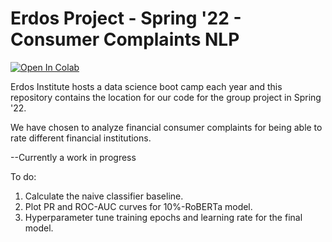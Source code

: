 # Erdos Project - Spring '22 - Consumer Complaints NLP

[![Open In Colab](https://colab.research.google.com/assets/colab-badge.svg)]([https://colab.research.google.com/github/rlwphd/Erdos_Project_Spring22/blob/main/consumer_complaint_project.ipynb](https://colab.research.google.com/github/rlwphd/Erdos_Project_Spring22/blob/main/consumer_complaint_project.ipynb))


Erdos Institute hosts a data science boot camp each year and this repository contains the location for our code for the group project in Spring '22.

We have chosen to analyze financial consumer complaints for being able to rate different financial institutions.

--Currently a work in progress

To do: 
1) Calculate the naive classifier baseline. 
2) Plot PR and ROC-AUC curves for 10%-RoBERTa model.
3) Hyperparameter tune training epochs and learning rate for the final model. 

